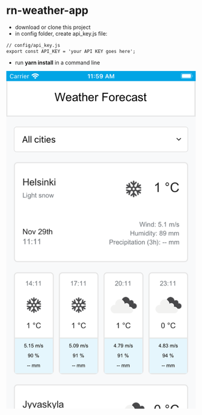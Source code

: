 # rn-weather-app

- download or clone this project
- in config folder, create api_key.js file:
```
// config/api_key.js
export const API_KEY = 'your API KEY goes here';
```
- run **yarn install** in a command line

![alt text](assets/screenshots/iPhone8.png "iPhone 8")